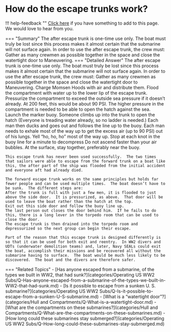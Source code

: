 # How do the escape trunks work?

!!! help-feedback ""
    [Click here](https://replace.md) if you have something to add to this page. We would love to hear from you.

=== "Summary"
    The after escape trunk is one-time use only. The boat must truly be lost since this process makes it almost certain that the submarine will not surface again. In order to use the after escape trunk, the crew must: Gather as many crewmen as possible together in the space and close the watertight door to Maneuvering.
=== "Detailed Answer"
    The after escape trunk is one-time use only.  The boat must truly be lost since this process makes it almost certain that the submarine will not surface again.  In order to use the after escape trunk, the crew must:
    Gather as many crewmen as possible together in the space and close the watertight door to Maneuvering.
    Charge Momsen Hoods with air and distribute them.
    Flood the compartment with water up to the lower lip of the escape trunk.
    Pressurize the compartment to exceed the outside sea pressure if it doesn’t already.  At 200 feet, this would be about 90 PSI.  The higher pressure in the compartment is needed to be able to open the hatch against the sea.
    Launch the marker buoy.
    Someone climbs up into the trunk to open the hatch (Everyone is treading water already, so no ladder is needed.)
    Each man then ducks and goes out and follows the line up to the buoy.
    Each man needs to exhale most of the way up to get the excess air (up to 90 PSI) out of his lungs.  Yell “ho, ho, ho” most of the way up.
    Stop at each knot in the buoy line for a minute to decompress
    Do not ascend faster than your air bubbles.
    At the surface, stay together, preferably near the buoy.

    This escape trunk has never been used successfully.  The two times that sailors were able to escape from the forward trunk on a boat like this, the after part of the ship was flooded from the initial accident and everyone aft had already died.

    The forward escape trunk works on the same principles but holds far fewer people and can be used multiple times.  The boat doesn’t have to be sunk.  The different steps are:
    After the trunk is full with just a few men, it is flooded to just above the side door.  It is pressurized, as above.  That door will be used to leave the boat rather than the hatch at the top.
    Exit out this side door and follow the buoy line up.
    The last person out closes the door behind him.  If he fails to do this, there is a long lever in the torpedo room that can be used to close the door.
    The escape trunk is then drained into the torpedo room and depressurized so the next group can begin their escape.

    Part of the reason that this escape trunk is designed differently is so that it can be used for both exit and reentry.  In WW2 divers and UDTs (underwater demolition teams) and, later, Navy SEALs could exit the boat, accomplish their missions and be recovered all without the submarine having to surface.  The boat would be much less likely to be discovered.  The boat and the divers are therefore safer.
=== "Related Topics"
    - [Has anyone escaped from a submarine, of the types we built in WW2, that had sunk?](categories/Operating US WW2 Subs/Q-Has-anyone-escaped-from-a-submarine-of-the-types-we-built-in-WW2-that-had-sunk.md)
    - [Is it possible to escape from a sunken U. S. submarine?](categories/Operating US WW2 Subs/Q-Is-it-possible-to-escape-from-a-sunken-U-S-submarine.md)
    - [What is a “watertight door”?](categories/Hull and Compartments/Q-What-is-a-watertight-door.md)
    - [What are the compartments on these submarines?](categories/Hull and Compartments/Q-What-are-the-compartments-on-these-submarines.md)
    - [How long could these submarines stay submerged?](categories/Operating US WW2 Subs/Q-How-long-could-these-submarines-stay-submerged.md)

